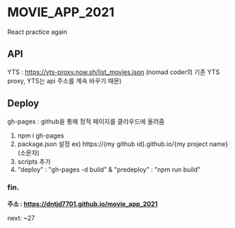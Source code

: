 # MOVIE_APP_2021

React practice again

## API

YTS : https://yts-proxy.now.sh/list_movies.json (nomad coder의 기존 YTS proxy, YTS는 api 주소를 계속 바꾸기 때문)

## Deploy

gh-pages : github을 통해 정적 페이지를 클라우드에 올려줌

1. npm i gh-pages
2. package.json 설정 ex) https://{my github id}.github.io/{my project name}(소문자)
3. scripts 추가
4. "deploy" : "gh-pages -d build" & "predeploy" : "npm run build"

### fin.
<strong>주소 : https://dntjd7701.github.io/movie_app_2021</strong>

next: ~27

